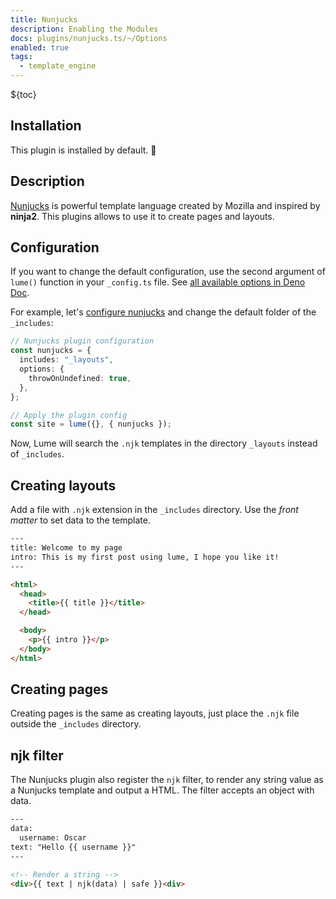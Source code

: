 ```yaml
---
title: Nunjucks
description: Enabling the Modules
docs: plugins/nunjucks.ts/~/Options
enabled: true
tags:
  - template_engine
---
```


${toc}

## Installation

This plugin is installed by default. 🎉

## Description

[Nunjucks](https://mozilla.github.io/nunjucks/) is powerful template language
created by Mozilla and inspired by **ninja2**. This plugins allows to use it to
create pages and layouts.

## Configuration

If you want to change the default configuration, use the second argument of
`lume()` function in your `_config.ts` file. See
[all available options in Deno Doc](https://doc.deno.land/https/deno.land/x/lume@/plugins/nunjucks.ts/~/Options).

For example, let's
[configure nunjucks](https://mozilla.github.io/nunjucks/api.html#configure) and
change the default folder of the `_includes`:

```ts
// Nunjucks plugin configuration
const nunjucks = {
  includes: "_layouts",
  options: {
    throwOnUndefined: true,
  },
};

// Apply the plugin config
const site = lume({}, { nunjucks });
```

Now, Lume will search the `.njk` templates in the directory `_layouts` instead
of `_includes`.

## Creating layouts

Add a file with `.njk` extension in the `_includes` directory. Use the _front
matter_ to set data to the template.

```html
---
title: Welcome to my page
intro: This is my first post using lume, I hope you like it!
---

<html>
  <head>
    <title>{{ title }}</title>
  </head>

  <body>
    <p>{{ intro }}</p>
  </body>
</html>
```

## Creating pages

Creating pages is the same as creating layouts, just place the `.njk` file
outside the `_includes` directory.

## njk filter

The Nunjucks plugin also register the `njk` filter, to render any string value
as a Nunjucks template and output a HTML. The filter accepts an object with
data.

```html
---
data:
  username: Oscar
text: "Hello {{ username }}"
---

<!-- Render a string -->
<div>{{ text | njk(data) | safe }}<div>
```
